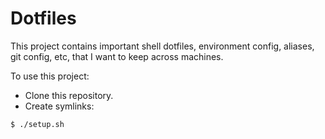 Dotfiles
========

This project contains important shell dotfiles, environment config,
aliases, git config, etc, that I want to keep across machines.  

To use this project:

* Clone this repository.
* Create symlinks:

`$ ./setup.sh`
